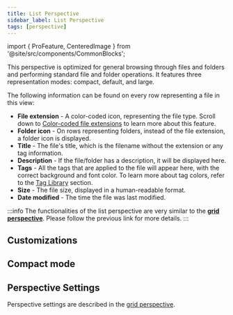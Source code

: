 ```yaml
---
title: List Perspective
sidebar_label: List Perspective
tags: [perspective]
---
```


import { ProFeature, CenteredImage } from '@site/src/components/CommonBlocks';

This perspective is optimized for general browsing through files and folders and performing standard file and folder operations. It features three representation modes: compact, default, and large.

<CenteredImage
    caption="List perspective"
    src="/media/list/list-lead.avif"
    showCaption
/>

The following information can be found on every row representing a file in this view:

- **File extension** - A color-coded icon, representing the file type. Scroll down to [Color-coded file extensions](#color-coded-file-extensions) to learn more about this feature.
- **Folder icon** - On rows representing folders, instead of the file extension, a folder icon is displayed.
- **Title** - The file's title, which is the filename without the extension or any tag information.
- **Description** - If the file/folder has a description, it will be displayed here.
- **Tags** - All the tags that are applied to the file will appear here, with the correct background and font color. To learn more about tag colors, refer to the [Tag Library](/ui/taglibrary) section.
- **Size** - The file size, displayed in a human-readable format.
- **Date modified** - The time the file was last modified.

:::info
The functionalities of the list perspective are very similar to the **[grid perspective](/perspectives/grid)**. Please follow the previous link for more details.
:::

## Customizations

<CenteredImage
    caption="Customized folder in the list perspective"
    src="/media/list/list-customized.avif"
    showCaption
/>

<CenteredImage
    caption="Folder with background image in the list perspective"
    src="/media/list/list-customized2.avif"
    showCaption
/>

## Compact mode

<CenteredImage
    caption="Folder with the lowest zoom level in the list perspective"
    src="/media/list/list-compact-mode.avif"
    showCaption
/>

## Perspective Settings

Perspective settings are described in the [grid perspective](/perspectives/grid#settings-options).

<CenteredImage
    caption="Settings of the list perspective"
    src="/media/list/list-settings.avif"
    showCaption
    maxWidth="350px"
/>
